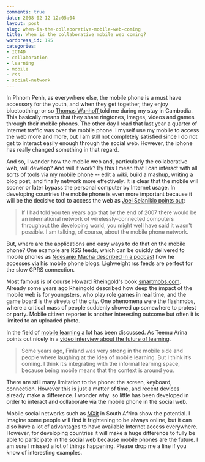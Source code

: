 ```yaml
---
comments: true
date: 2008-02-12 12:05:04
layout: post
slug: when-is-the-collaborative-mobile-web-coming
title: When is the collaborative mobile web coming?
wordpress_id: 195
categories:
- ICT4D
- collaboration
- learning
- mobile
- rss
- social-network
---
```


In Phnom Penh, as everywhere else, the mobile phone is a must have accessory for the youth, and when they get together, they enjoy bluetoothing; or so [Thomas Wanhoff ](http://wanhoffs-cambodia.blogspot.com/)told me during my stay in Cambodia. This basically means that they share ringtones, images, videos and games through their mobile phones. The other day I read that last year a quarter of Internet traffic was over the mobile phone. I myself use my mobile to access the web more and more, but I am still not completely satisfied since I do not get to interact easily enough through the social web. However, the iphone has really changed something in that regard.

And so, I wonder how the mobile web and, particularly the collaborative web, will develop? And will it work? By this I mean that I can interact with all sorts of tools via my mobile phone -- edit a wiki, build a mashup, writing a blog post, and finally network more effectively. It is clear that the mobile will sooner or later bypass the personal computer by Internet usage. In developing countries the mobile phone is even more important because it will be the decisive tool to access the web as [Joel Selanikio points out](http://news.bbc.co.uk/2/hi/technology/7106998.stm):


> If I had told you ten years ago that by the end of 2007 there would be an international network of wirelessly-connected computers throughout the developing world, you might well have said it wasn't possible. I am talking, of course, about the mobile phone network.


But, where are the applications and easy ways to do that on the mobile phone? One example are RSS feeds, which can be quickly delivered to mobile phones as [Ndesanjo Macha described in a podcast](http://blog.web2fordev.net/2007/09/17/the-future-is-mobile/) how he accesses via his mobile phone blogs. Lighweight rss feeds are perfect for the slow GPRS connection. 

Most famous is of course Howard Rheingold's book [smartmobs.com](http://www.smartmobs.com). Already some years ago Rheingold described how deep the impact of the mobile web is for youngsters, who play role games in real time, and the game board is the streets of the city. One phenomena were the flashmobs, where a critical mass of people suddenly showed up somewhere to protest or party. Mobile citizen reporter is another interesting outcome but often it is limited to an uploaded photo.

In the field of [mobile learning ](http://en.wikipedia.org/wiki/M-learning)a lot has been discussed. As Teemu Arina points out nicely in a [video interview about the future of learning](http://www.masternewmedia.org/news/2007/04/12/the_future_of_learning_is.htm).


> Some years ago, Finland was very strong in the mobile side and people where laughing at the idea of mobile learning. But I think it’s coming. I think it’s integrating with the informal learning space, because being mobile means that the context is around you.  


There are still many limitation to the phone: the screen, keyboard, connection. However this is just a matter of time, and recent devices already make a difference. I wonder why  so little has been developed in order to interact and collaborate via the mobile phone in the social web.

Mobile social networks such as [MXit](http://en.wikipedia.org/wiki/MXit) in South Africa show the potential. I imagine some people will find it frightening to be always online, but it can also have a lot of advantages to have available Internet access everywhere. However, for developing countries it will make a huge difference to fully be able to participate in the social web because mobile phones are the future. I am sure I missed a lot of things happening. Please drop me a line if you know of interesting examples.
